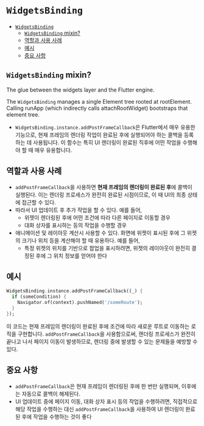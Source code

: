 # `WidgetsBinding`

- [`WidgetsBinding`](#widgetsbinding)
    - [`WidgetsBinding` mixin?](#widgetsbinding-mixin)
    - [역할과 사용 사례](#역할과-사용-사례)
    - [예시](#예시)
    - [중요 사항](#중요-사항)

## `WidgetsBinding` mixin?

The glue between the widgets layer and the Flutter engine.

The `WidgetsBinding` manages a single Element tree rooted at rootElement. Calling runApp (which indirectly calls attachRootWidget) bootstraps that element tree.

- `WidgetsBinding.instance.addPostFrameCallback`은 Flutter에서 매우 유용한 기능으로, 현재 프레임의 렌더링 작업이 완료된 후에 실행되어야 하는 콜백을 등록하는 데 사용됩니다. 이 함수는 특히 UI 렌더링이 완료된 직후에 어떤 작업을 수행해야 할 때 매우 유용합니다.

## 역할과 사용 사례

- `addPostFrameCallback`을 사용하면 **현재 프레임의 렌더링이 완료된 후**에 콜백이 실행된다. 이는 렌더링 프로세스가 완전히 완료된 시점이므로, 이 때 UI의 최종 상태에 접근할 수 있다.
- 따라서 UI 업데이트 후 추가 작업을 할 수 있다. 예를 들어,
    - 위젯이 렌더링된 후에 어떤 조건에 따라 다른 페이지로 이동할 경우
    - 대화 상자를 표시하는 등의 작업을 수행할 경우
- 애니메이션 및 레이아웃 계산시 사용할 수 있다. 화면에 위젯이 표시된 후에 그 위젯의 크기나 위치 등을 계산해야 할 때 유용하다. 예를 들어,
    - 특정 위젯의 위치를 기반으로 팝업을 표시하려면, 위젯의 레이아웃이 완전히 결정된 후에 그 위치 정보를 얻어야 한다

## 예시

```dart
WidgetsBinding.instance.addPostFrameCallback((_) {
  if (someCondition) {
    Navigator.of(context).pushNamed('/someRoute');
  }
});
```

이 코드는 현재 프레임의 렌더링이 완료된 후에 조건에 따라 새로운 루트로 이동하는 로직을 구현합니다. `addPostFrameCallback`을 사용함으로써, 렌더링 프로세스가 완전히 끝나고 나서 페이지 이동이 발생하므로, 렌더링 중에 발생할 수 있는 문제들을 예방할 수 있다.

## 중요 사항

- `addPostFrameCallback`은 현재 프레임이 렌더링된 후에 한 번만 실행되며, 이후에는 자동으로 콜백이 해제된다.
- UI 업데이트 중에 페이지 이동, 대화 상자 표시 등의 작업을 수행하려면, 직접적으로 해당 작업을 수행하는 대신 `addPostFrameCallback`을 사용하여 UI 렌더링이 완료된 후에 작업을 수행하는 것이 좋다
